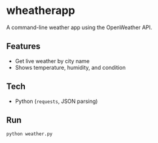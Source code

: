# wheatherapp


A command-line weather app using the OpenWeather API.

## Features
- Get live weather by city name
- Shows temperature, humidity, and condition

## Tech
- Python (`requests`, JSON parsing)

## Run
```bash
python weather.py
